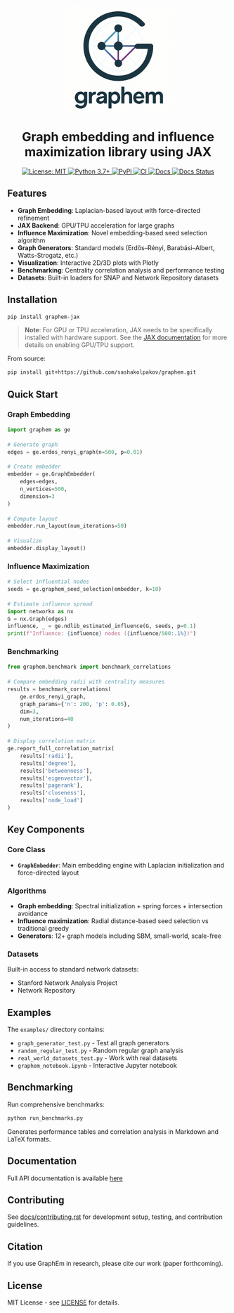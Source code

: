 <p align="center">
  <img src="docs/logo.png" alt="graphem logo" height="240"/>
</p>

<h1 align="center">Graph embedding and influence maximization library using JAX</h1>

<p align="center">
  <a href="https://opensource.org/licenses/MIT">
    <img src="https://img.shields.io/badge/License-MIT-blue.svg" alt="License: MIT"/>
  </a>
  <a href="https://www.python.org/downloads/">
    <img src="https://img.shields.io/badge/python-3.7+-blue.svg" alt="Python 3.7+"/>
  </a>
  <a href="https://pypi.org/project/graphem-jax/">
    <img src="https://img.shields.io/pypi/v/graphem-jax.svg" alt="PyPI"/>
  </a>
  <a href="https://github.com/sashakolpakov/graphem/actions/workflows/pylint.yml">
    <img src="https://img.shields.io/github/actions/workflow/status/sashakolpakov/graphem/pylint.yml?branch=main&label=CI&logo=github" alt="CI"/>
  </a>
  <a href="https://github.com/sashakolpakov/graphem/actions/workflows/deploy_docs.yml">
    <img src="https://img.shields.io/github/actions/workflow/status/sashakolpakov/graphem/deploy_docs.yml?branch=main&label=Docs&logo=github" alt="Docs"/>
  </a>
  <a href="https://sashakolpakov.github.io/graphem/">
    <img src="https://img.shields.io/website-up-down-green-red/https/sashakolpakov.github.io/graphem?label=API%20Documentation" alt="Docs Status"/>
  </a>
</p>

## Features

- **Graph Embedding**: Laplacian-based layout with force-directed refinement
- **JAX Backend**: GPU/TPU acceleration for large graphs
- **Influence Maximization**: Novel embedding-based seed selection algorithm
- **Graph Generators**: Standard models (Erdős–Rényi, Barabási–Albert, Watts-Strogatz, etc.)
- **Visualization**: Interactive 2D/3D plots with Plotly
- **Benchmarking**: Centrality correlation analysis and performance testing
- **Datasets**: Built-in loaders for SNAP and Network Repository datasets

## Installation

```bash
pip install graphem-jax
```

> **Note**: For GPU or TPU acceleration, JAX needs to be specifically installed with hardware support. See the [JAX documentation](https://github.com/google/jax#installation) for more details on enabling GPU/TPU support.

From source:
```bash
pip install git+https://github.com/sashakolpakov/graphem.git
```

## Quick Start

### Graph Embedding

```python
import graphem as ge

# Generate graph
edges = ge.erdos_renyi_graph(n=500, p=0.01)

# Create embedder
embedder = ge.GraphEmbedder(
    edges=edges,
    n_vertices=500,
    dimension=3
)

# Compute layout
embedder.run_layout(num_iterations=50)

# Visualize
embedder.display_layout()
```

### Influence Maximization

```python
# Select influential nodes
seeds = ge.graphem_seed_selection(embedder, k=10)

# Estimate influence spread
import networkx as nx
G = nx.Graph(edges)
influence, _ = ge.ndlib_estimated_influence(G, seeds, p=0.1)
print(f"Influence: {influence} nodes ({influence/500:.1%})")
```

### Benchmarking

```python
from graphem.benchmark import benchmark_correlations

# Compare embedding radii with centrality measures
results = benchmark_correlations(
    ge.erdos_renyi_graph,
    graph_params={'n': 200, 'p': 0.05},
    dim=3,
    num_iterations=40
)

# Display correlation matrix
ge.report_full_correlation_matrix(
    results['radii'],
    results['degree'],
    results['betweenness'],
    results['eigenvector'],
    results['pagerank'],
    results['closeness'],
    results['node_load']
)
```

## Key Components

### Core Class

- **`GraphEmbedder`**: Main embedding engine with Laplacian initialization and force-directed layout

### Algorithms

- **Graph embedding**: Spectral initialization + spring forces + intersection avoidance
- **Influence maximization**: Radial distance-based seed selection vs traditional greedy
- **Generators**: 12+ graph models including SBM, small-world, scale-free

### Datasets

Built-in access to standard network datasets:
- Stanford Network Analysis Project
- Network Repository

## Examples

The `examples/` directory contains:
- `graph_generator_test.py` - Test all graph generators
- `random_regular_test.py` - Random regular graph analysis
- `real_world_datasets_test.py` - Work with real datasets
- `graphem_notebook.ipynb` - Interactive Jupyter notebook

## Benchmarking

Run comprehensive benchmarks:
```bash
python run_benchmarks.py
```

Generates performance tables and correlation analysis in Markdown and LaTeX formats.

## Documentation

Full API documentation is available [here](https://sashakolpakov.github.io/graphem/)

## Contributing

See [docs/contributing.rst](docs/contributing.rst) for development setup, testing, and contribution guidelines.

## Citation

If you use GraphEm in research, please cite our work (paper forthcoming).

## License

MIT License - see [LICENSE](LICENSE) for details.
